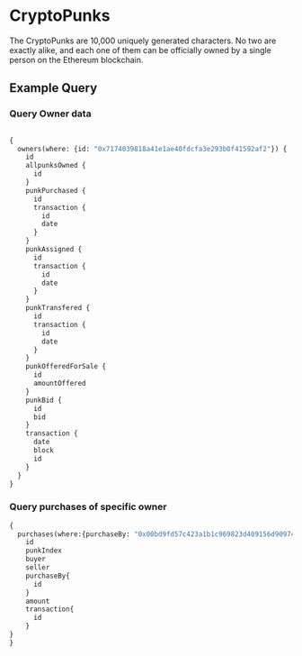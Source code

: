 # CryptoPunks
The CryptoPunks are 10,000 uniquely generated characters. 
No two are exactly alike, and each one of them can be officially owned by a single person on the Ethereum blockchain.

## Example Query
### Query Owner data
```graphql

{
  owners(where: {id: "0x7174039818a41e1ae40fdcfa3e293b0f41592af2"}) {
    id
    allpunksOwned {
      id
    }
    punkPurchased {
      id
      transaction {
        id
        date
      }
    }
    punkAssigned {
      id
      transaction {
        id
        date
      }
    }
    punkTransfered {
      id
      transaction {
        id
        date
      }
    }
    punkOfferedForSale {
      id
      amountOffered
    }
    punkBid {
      id
      bid
    }
    transaction {
      date
      block
      id
    }
  }
}

```
### Query purchases of specific owner
```graphql
{
  purchases(where:{purchaseBy: "0x00bd9fd57c423a1b1c969823d409156d90974d77"}) {
    id
    punkIndex
    buyer
    seller
    purchaseBy{
      id
    }
    amount
    transaction{
      id
    }
}
}
```

